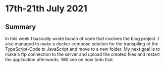 # 17th-21th July 2021

## Summary

In this week I basically wrote bunch of code that involves the blog project. I also managed to make a docker compose solution for the transpiling of the TypeScript-Code to JavaScript and move to a new folder. 
My next goal is to make a ftp connection to the server and upload the created files and restart the application afterwards. Will see on how todo that.
